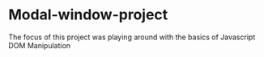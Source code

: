 # Modal-window-project
The focus of this project was playing around with the basics of Javascript DOM Manipulation
